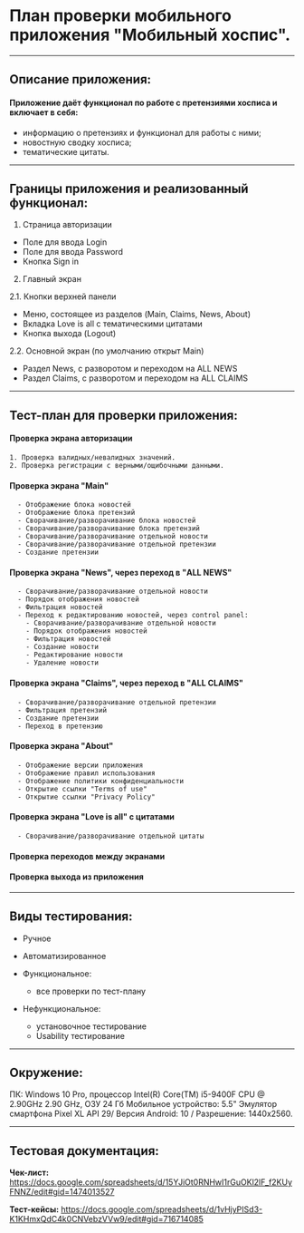 # План проверки мобильного приложения "Мобильный хоспис".

---
## Описание приложения:

#### Приложение даёт функционал по работе с претензиями хосписа и включает в себя:

- информацию о претензиях и функционал для работы с ними;
- новостную сводку хосписа;
- тематические цитаты.

---

## Границы приложения и реализованный функционал:

1. Страница авторизации

- Поле для ввода Login
- Поле для ввода Password
- Кнопка Sign in

2. Главный экран

2.1. Кнопки верхней панели
  - Меню, состоящее из разделов (Main, Claims, News, About)
  - Вкладка Love is all с тематическими цитатами
  - Кнопка выхода (Logout)

2.2. Основной экран (по умолчанию открыт Main)
  - Раздел News, с разворотом и переходом на ALL NEWS
  - Раздел Claims, с разворотом и переходом на ALL CLAIMS

---
## Тест-план для проверки приложения:

 #### Проверка экрана авторизации
    1. Проверка валидных/невалидных значений.
    2. Проверка регистрации с верными/ощибочными данными.

 #### Проверка экрана "Main"
      - Отображение блока новостей
      - Отображение блока претензий
      - Сворачивание/разворачивание блока новостей
      - Сворачивание/разворачивание блока претензий
      - Сворачивание/разворачивание отдельной новости
      - Сворачивание/разворачивание отдельной претензии
      - Создание претензии

 #### Проверка экрана "News", через переход в "ALL NEWS"
      - Сворачивание/разворачивание отдельной новости
      - Порядок отображения новостей
      - Фильтрация новостей
      - Переход к редактированию новостей, через control panel:
        - Сворачивание/разворачивание отдельной новости
        - Порядок отображения новостей
        - Фильтрация новостей
        - Создание новости
        - Редактирование новости
        - Удаление новости
 
 #### Проверка экрана "Claims", через переход в "ALL CLAIMS"
      - Сворачивание/разворачивание отдельной претензии
      - Фильтрация претензий
      - Создание претензии
      - Переход в претензию

 #### Проверка экрана "About"
      - Отображение версии приложения
      - Отображение правил использования
      - Отображение политики конфиденциальности
      - Открытие ссылки "Terms of use"
      - Открытие ссылки "Privacy Policy"

 #### Проверка экрана "Love is all" с цитатами
      - Сворачивание/разворачивание отдельной цитаты
      
 #### Проверка переходов между экранами
      
 #### Проверка выхода из приложения

---

## Виды тестирования:

 - Ручное
 - Автоматизированное

 - Функциональное:
   - все проверки по тест-плану
 - Нефункциональное:
   - установочное тестирование
   - Usability тестирование
---

## Окружение:

ПК: Windows 10 Pro, процессор Intel(R) Core(TM) i5-9400F CPU @ 2.90GHz   2.90 GHz, ОЗУ 24 Гб
Мобильное устройство: 5.5" Эмулятор смартфона Pixel XL API 29/ Версия Android: 10 / Разрешение: 1440x2560.

---

## Тестовая документация:

 **Чек-лист:** https://docs.google.com/spreadsheets/d/15YJiOt0RNHwI1rGuOKl2lF_f2KUyFNNZ/edit#gid=1474013527
 
 **Тест-кейсы:** https://docs.google.com/spreadsheets/d/1vHjyPISd3-K1KHmxQdC4k0CNVebzVVw9/edit#gid=716714085
